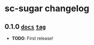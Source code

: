 # sc-sugar changelog

## 0.1.0 [`docs`][0.1.0-docs] [`tag`][0.1.0-tag]

* **TODO**: First release!

[0.1.0-tag]: https://github.com/hyPiRion/sc-sugar/tree/0.1.0
[0.1.0-docs]: http://link.to-documentation.com/here/0.1.0

